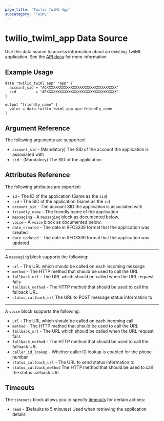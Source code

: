 ```yaml
---
page_title: "Twilio TwiML App"
subcategory: "TwiML"
---
```


# twilio_twiml_app Data Source

Use this data source to access information about an existing TwiML application. See the [API docs](https://www.twilio.com/docs/usage/api/applications) for more information

## Example Usage

```hcl
data "twilio_twiml_app" "app" {
  account_sid = "ACXXXXXXXXXXXXXXXXXXXXXXXXXXXXXXXX"
  sid         = "APXXXXXXXXXXXXXXXXXXXXXXXXXXXXXXXX"
}

output "friendly_name" {
  value = data.twilio_twiml_app.app.friendly_name
}
```

## Argument Reference

The following arguments are supported:

- `account_sid` - (Mandatory) The SID of the account the application is associated with
- `sid` - (Mandatory) The SID of the application

## Attributes Reference

The following attributes are exported:

- `id` - The ID of the application (Same as the `sid`)
- `sid` - The SID of the application (Same as the `id`)
- `account_sid` - The account SID the application is associated with
- `friendly_name` - The friendly name of the application
- `messaging` - A `messaging` block as documented below.
- `voice` - A `voice` block as documented below.
- `date_created` - The date in RFC3339 format that the application was created
- `date_updated` - The date in RFC3339 format that the application was updated

---

A `messaging` block supports the following:

- `url` - The URL which should be called on each incoming message
- `method` - The HTTP method that should be used to call the URL
- `fallback_url` - The URL which should be called when the URL request fails
- `fallback_method` - The HTTP method that should be used to call the fallback URL
- `status_callback_url` The URL to POST message status information to

---

A `voice` block supports the following:

- `url` - The URL which should be called on each incoming call
- `method` - The HTTP method that should be used to call the URL
- `fallback_url` - The URL which should be called when the URL request fails
- `fallback_method` - The HTTP method that should be used to call the fallback URL
- `caller_id_lookup` - Whether caller ID lookup is enabled for the phone number
- `status_callback_url` - The URL to send status information to
- `status_callback_method` The HTTP method that should be used to call the status callback URL

## Timeouts

The `timeouts` block allows you to specify [timeouts](https://www.terraform.io/docs/configuration/resources.html#timeouts) for certain actions:

- `read` - (Defaults to 5 minutes) Used when retrieving the application details
